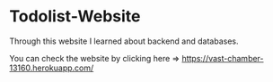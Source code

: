 # Todolist-Website
Through this website I learned about backend and databases.

You can check the website by clicking here => https://vast-chamber-13160.herokuapp.com/
